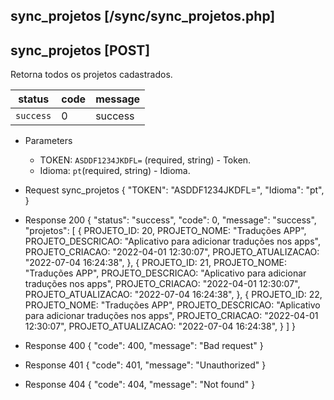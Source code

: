 ## sync_projetos [/sync/sync_projetos.php]

## sync_projetos [POST]

Retorna todos os projetos cadastrados.

status    | code | message
---       | ---  | ---
`success` |  0   | success

+ Parameters 
    + TOKEN: `ASDDF1234JKDFL=` (required, string) - Token.
    + Idioma: `pt`(required, string) - Idioma.

+ Request sync_projetos
    {
        "TOKEN": "ASDDF1234JKDFL=",
        "Idioma": "pt",
    }

+ Response 200
    {
        "status": "success",
        "code": 0,
        "message": "success",
        "projetos": [
            {
                PROJETO_ID: 20,
                PROJETO_NOME: "Traduções APP",
                PROJETO_DESCRICAO: "Aplicativo para adicionar traduções nos apps",
                PROJETO_CRIACAO: "2022-04-01 12:30:07",
                PROJETO_ATUALIZACAO: "2022-07-04 16:24:38",
            },
            {
                PROJETO_ID: 21,
                PROJETO_NOME: "Traduções APP",
                PROJETO_DESCRICAO: "Aplicativo para adicionar traduções nos apps",
                PROJETO_CRIACAO: "2022-04-01 12:30:07",
                PROJETO_ATUALIZACAO: "2022-07-04 16:24:38",
            },
            {
                PROJETO_ID: 22,
                PROJETO_NOME: "Traduções APP",
                PROJETO_DESCRICAO: "Aplicativo para adicionar traduções nos apps",
                PROJETO_CRIACAO: "2022-04-01 12:30:07",
                PROJETO_ATUALIZACAO: "2022-07-04 16:24:38",
            }
        ]
    }

+ Response 400
    {
        "code": 400,
        "message": "Bad request"
    }

+ Response 401
    {
        "code": 401,
        "message": "Unauthorized"
    }

+ Response 404
    {
        "code": 404,
        "message": "Not found"
    }